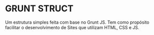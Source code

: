 # GRUNT STRUCT  

Um estrutura simples feita com base no Grunt JS.
Tem como propósito facilitar o desenvolvimento de Sites que utilizam HTML, CSS e JS.